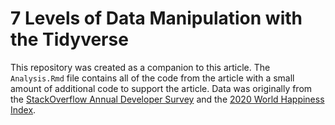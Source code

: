 # 7 Levels of Data Manipulation with the Tidyverse

This repository was created as a companion to this article. The `Analysis.Rmd` file contains all of the code from the article with a small amount of additional code to support the article. Data was originally from the [StackOverflow Annual Developer Survey](https://insights.stackoverflow.com/survey/) and the [2020 World Happiness Index](https://data.world/makeovermonday/2020w19-world-happiness-report-2020).